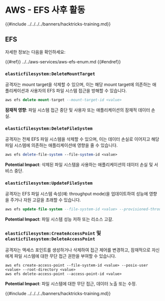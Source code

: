 # AWS - EFS 사후 활동

{{#include ../../../../banners/hacktricks-training.md}}

## EFS

자세한 정보는 다음을 확인하세요:

{{#ref}}
../../aws-services/aws-efs-enum.md
{{#endref}}

### `elasticfilesystem:DeleteMountTarget`

공격자는 mount target을 삭제할 수 있으며, 이는 해당 mount target에 의존하는 애플리케이션과 사용자의 EFS 파일 시스템 접근을 방해할 수 있습니다.
```sql
aws efs delete-mount-target --mount-target-id <value>
```
**잠재적 영향**: 파일 시스템 접근 중단 및 사용자 또는 애플리케이션의 잠재적 데이터 손실.

### `elasticfilesystem:DeleteFileSystem`

공격자는 전체 EFS 파일 시스템을 삭제할 수 있으며, 이는 데이터 손실로 이어지고 해당 파일 시스템에 의존하는 애플리케이션에 영향을 줄 수 있습니다.
```perl
aws efs delete-file-system --file-system-id <value>
```
**Potential Impact**: 삭제된 파일 시스템을 사용하는 애플리케이션의 데이터 손실 및 서비스 중단.

### `elasticfilesystem:UpdateFileSystem`

공격자는 EFS 파일 시스템 속성(예: throughput mode)을 업데이트하여 성능에 영향을 주거나 자원 고갈을 초래할 수 있습니다.
```sql
aws efs update-file-system --file-system-id <value> --provisioned-throughput-in-mibps <value>
```
**Potential Impact**: 파일 시스템 성능 저하 또는 리소스 고갈.

### `elasticfilesystem:CreateAccessPoint` 및 `elasticfilesystem:DeleteAccessPoint`

공격자는 액세스 포인트를 생성하거나 삭제하여 접근 제어를 변경하고, 잠재적으로 자신에게 파일 시스템에 대한 무단 접근 권한을 부여할 수 있습니다.
```arduino
aws efs create-access-point --file-system-id <value> --posix-user <value> --root-directory <value>
aws efs delete-access-point --access-point-id <value>
```
**Potential Impact**: 파일 시스템에 대한 무단 접근, 데이터 노출 또는 수정.

{{#include ../../../../banners/hacktricks-training.md}}
